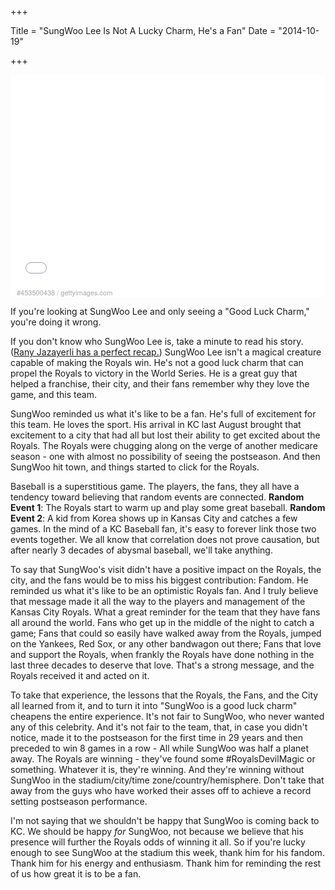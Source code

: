 +++

Title = "SungWoo Lee Is Not A Lucky Charm, He's a Fan"
Date = "2014-10-19"

+++

<div style="background-color:#fff;display:inline-block;font-family:'Helvetica Neue',Arial,sans-serif;color:#a7a7a7;font-size:11px;width:100%;max-width:594px;"><div style="overflow:hidden;position:relative;height:0;padding:67.508418% 0 0 0;width:100%;"><iframe src="//embed.gettyimages.com/embed/453500438?et=DU8MVMI1SA98Ar1R9yr1EA&similar=on&sig=KDFbjwdEMUNcWUtp8XQQUmj2LIIT6N5CbWF2mT5m13w=" width="594" height="401" scrolling="no" frameborder="0" style="display:inline-block;position:absolute;top:0;left:0;width:100%;height:100%;"></iframe></div><p style="margin:0;"></p><div style="padding:0;margin:0 0 0 10px;text-align:left;"><a href="http://www.gettyimages.com/detail/453500438" target="_blank" style="color:#a7a7a7;text-decoration:none;font-weight:normal !important;border:none;display:inline-block;">#453500438</a> / <a href="http://www.gettyimages.com" target="_blank" style="color:#a7a7a7;text-decoration:none;font-weight:normal !important;border:none;display:inline-block;">gettyimages.com</a></div></div>

If you're looking at SungWoo Lee and only seeing a "Good Luck Charm," you're doing it wrong.

If you don't know who SungWoo Lee is, take a minute to read his story. ([Rany Jazayerli has a perfect recap.][1])  SungWoo Lee isn't a magical creature capable of making the Royals win. He's not a good luck charm that can propel the Royals to victory in the World Series. He is a great guy that helped a franchise, their city, and their fans remember why they love the game, and this team.

SungWoo reminded us what it's like to be a fan. He's full of excitement for this team. He loves the sport. His arrival in KC last August brought that excitement to a city that had all but lost their ability to get excited about the Royals. The Royals were chugging along on the verge of another medicare season - one with almost no possibility of seeing the postseason. And then SungWoo hit town, and things started to click for the Royals. 

Baseball is a superstitious game. The players, the fans, they all have a tendency toward believing that random events are connected. **Random Event 1**: The Royals start to warm up and play some great baseball. **Random Event 2**: A kid from Korea shows up in Kansas City and catches a few games. In the mind of a KC Baseball fan, it's easy to forever link those two events together. We all know that correlation does not prove causation, but after nearly 3 decades of abysmal baseball, we'll take anything. 

To say that SungWoo's visit didn't have a positive impact on the Royals, the city, and the fans would be to miss his biggest contribution: Fandom. He reminded us what it's like to be an optimistic Royals fan. And I truly believe that message made it all the way to the players and management of the Kansas City Royals. What a great reminder for the team that they have fans all around the world. Fans who get up in the middle of the night to catch a game; Fans that could so easily have walked away from the Royals, jumped on the Yankees, Red Sox, or any other bandwagon out there; Fans that love and support the Royals, when frankly the Royals have done nothing in the last three decades to deserve that love. That's a strong message, and the Royals received it and acted on it. 

To take that experience, the lessons that the Royals, the Fans, and the City all learned from it, and to turn it into "SungWoo is a good luck charm" cheapens the entire experience. It's not fair to SungWoo, who never wanted any of this celebrity. And it's not fair to the team, that, in case you didn't notice, made it to the postseason for the first time in 29 years and then preceded to win 8 games in a row - All while SungWoo was half a planet away. The Royals are winning - they've found some #RoyalsDevilMagic or something. Whatever it is, they're winning. And they're winning without SungWoo in the stadium/city/time zone/country/hemisphere. Don't take that away from the guys who have worked their asses off to achieve a record setting postseason performance. 

I'm not saying that we shouldn't be happy that SungWoo is coming back to KC. We should be happy _for_ SungWoo, not because we believe that his presence will further the Royals odds of winning it all. So if you're lucky enough to see SungWoo at the stadium this week, thank him for his fandom. Thank him for his energy and enthusiasm. Thank him for reminding the rest of us how great it is to be a fan. 


[1]: http://www.ranyontheroyals.com/2014/08/to-sung-woo-thanks-for-everything-rany.html
